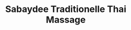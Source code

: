 ---
title: "Sabaydee Traditionelle Thai Massage"
url: /zuerich/sabaydee-traditionelle-thai-massage/
shop: Massage
---